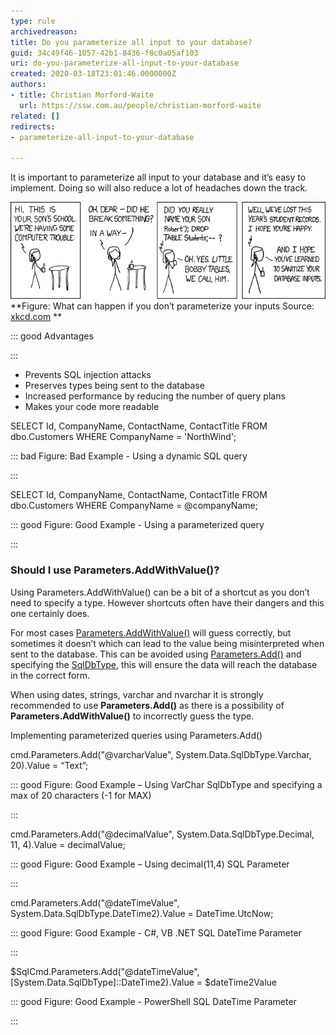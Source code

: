 ```yaml
---
type: rule
archivedreason: 
title: Do you parameterize all input to your database?
guid: 34c49f46-1057-42b1-8436-f8c0a05af103
uri: do-you-parameterize-all-input-to-your-database
created: 2020-03-18T23:01:46.0000000Z
authors:
- title: Christian Morford-Waite
  url: https://ssw.com.au/people/christian-morford-waite
related: []
redirects:
- parameterize-all-input-to-your-database

---
```


It is important to parameterize all input to your database and it’s easy to implement.
Doing so will also reduce a lot of headaches down the track.

 ![](ParameterizeSqlInputsXKCD.png) **Figure: What can happen if you don’t parameterize your inputs
Source: [xkcd.com](https://xkcd.com/327/)
** 

<!--endintro-->



::: good
Advantages

:::

* Prevents SQL injection attacks
* Preserves types being sent to the database
* Increased performance by reducing the number of query plans
* Makes your code more readable


SELECT Id, CompanyName, ContactName, ContactTitle
FROM dbo.Customers
WHERE CompanyName = 'NorthWind';

::: bad
Figure: Bad Example - Using a dynamic SQL query

:::

SELECT Id, CompanyName, ContactName, ContactTitle
FROM dbo.Customers
WHERE CompanyName = @companyName;

::: good
Figure: Good Example - Using a parameterized query

:::

### Should I use Parameters.AddWithValue()?


Using Parameters.AddWithValue() can be a bit of a shortcut as you don’t need to specify a type. However shortcuts often have their dangers and this one certainly does.

For most cases [Parameters.AddWithValue()](https://docs.microsoft.com/en-us/dotnet/api/system.data.sqlclient.sqlparametercollection.addwithvalue?view=netframework-4.8) will guess correctly, but sometimes it doesn’t which can lead to the value being misinterpreted when sent to the database. This can be avoided using [Parameters.Add()](https://docs.microsoft.com/en-us/dotnet/api/system.data.sqlclient.sqlparametercollection.add?view=netframework-4.8) and specifying the [SqlDbType](https://docs.microsoft.com/en-us/dotnet/api/system.data.sqldbtype?view=netframework-4.8), this will ensure the data will reach the database in the correct form.

When using dates, strings, varchar and nvarchar it is strongly recommended to use  **Parameters.Add()** as there is a possibility of  **Parameters.AddWithValue()** to incorrectly guess the type.

Implementing parameterized queries using Parameters.Add()

cmd.Parameters.Add("@varcharValue", System.Data.SqlDbType.Varchar, 20).Value = “Text”;

::: good
Figure: Good Example – Using VarChar SqlDbType and specifying a max of 20 characters (-1 for MAX)

:::

cmd.Parameters.Add("@decimalValue", System.Data.SqlDbType.Decimal, 11, 4).Value = decimalValue;

::: good
Figure: Good Example – Using decimal(11,4) SQL Parameter

:::

cmd.Parameters.Add("@dateTimeValue", System.Data.SqlDbType.DateTime2).Value = DateTime.UtcNow;

::: good
Figure: Good Example - C#, VB .NET SQL DateTime Parameter

:::

$SqlCmd.Parameters.Add("@dateTimeValue", [System.Data.SqlDbType]::DateTime2).Value = $dateTime2Value

::: good
Figure: Good Example - PowerShell SQL DateTime Parameter

:::

